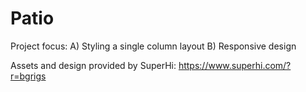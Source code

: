 # Patio
Project focus: A) Styling a single column layout B) Responsive design

Assets and design provided by SuperHi: https://www.superhi.com/?r=bgrigs
